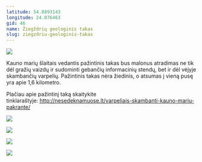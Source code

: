 ```yaml
---
latitude: 54.8893143
longitude: 24.076463
gid: 46
name: Žiegždrių geologinis takas
slug: ziegzdriu-geologinis-takas
---
```

![](https://doc-10-ag-mymaps.googleusercontent.com/untrusted/hostedimage/ihucu48q9m5s1hftel5u85tfdc/q0ccksk6j841jfhffp0habu650/1641717000000/-WPmm_dsOCr8C_2Ftfdhs7CzXYdOD0wc/*/6AIsG_vZqpcJDUcWjLdZn7v_iKG1MHgzkmDpssGpqoNVzAxa8y2JZrVEYX0fOQo7_MAL1QwnSQsGBeJchNEMhjXYxtu18LpqxNMPmt2SNpd_oa4B_Qr7YIS6MQljuFliUx3qWavAh9eq2GUNk8laoGabCjFhAljxMMhlx5DU6_-dQOcNsJVbMBbMga4OKPip8ow?session=0&fife)  
  
Kauno marių šlaitais vedantis pažintinis takas bus malonus atradimas ne tik dėl gražių vaizdų ir sudominti gebančių informacinių stendų, bet ir dėl vėjyje skambančių varpelių. Pažintinis takas nėra žiedinis, o atsumas į vieną pusę yra apie 1,6 kilometro.  
  
Plačiau apie pažintinį taką skaitykite tinklaraštyje: http://nesedeknamuose.lt/varpeliais-skambanti-kauno-mariu-pakrante/  
  
![](https://doc-0c-ag-mymaps.googleusercontent.com/untrusted/hostedimage/ihucu48q9m5s1hftel5u85tfdc/vpt878dcjo7vfaovosih3pg1a4/1641717000000/-WPmm_dsOCr8C_2Ftfdhs7CzXYdOD0wc/*/6AIsG_vaOBnBGp_eCgmtJn0tjQCmvnWLW3deh5WHI4aHnpaGmj7Vf0i5EOQAXsVy9KcPUXeyQp6lEgNNddXBPT-_Bvk6780pLmn1lUCsbf5BI_mmPNekRFr_uZIMCu3Ln3RZBe8RMy4zI76FTBUUdC02bsXEV6-TS5BkRKvimNWWSTt_ipUg2CO5hXUgvGotcmQ?session=0&fife)  
  
![](https://doc-0c-ag-mymaps.googleusercontent.com/untrusted/hostedimage/ihucu48q9m5s1hftel5u85tfdc/1rfklede78aaaemiriufcns62g/1641717000000/-WPmm_dsOCr8C_2Ftfdhs7CzXYdOD0wc/*/6AIsG_vbdxSVG-P44v-Y1Vis7EwRlsruvpPyHolyX6Vysi6ZBGom6Y74az9IcnqkjO-muRS995T6F93m9C4o6HWV0fvab5bGE1FUmF2CleEuo08OeOmUtL6N3PR_HsOdX6IR6kgjR8W38JFVvwrGO11DGEAkEjui9kcD4cQnvY7jJG-R9_9y4UO1r0YUruO3qmg?session=0&fife)  
  
![](https://doc-08-ag-mymaps.googleusercontent.com/untrusted/hostedimage/ihucu48q9m5s1hftel5u85tfdc/a661dcg7h72rirlha4sq4dnsus/1641717000000/-WPmm_dsOCr8C_2Ftfdhs7CzXYdOD0wc/*/6AIsG_vbd5Mv-VktHwGLGqhx55bBKpZO8WaWX2EioLKu-b2j3Cd2HuqVYlwAE3KMe6EZnhkwt5vXH6VsWESU2ypQZObnQzKf-2CG3sbBR8Dgwp5A8zR3AdA8Jetc29VZwj0qG9xtrd6c4xTL1w7s-MR3py_2iHFWOfZfTWfFlARFZvP09t_PHHLIdCgPLUC5Tjg?session=0&fife)  
  
![](https://doc-0g-ag-mymaps.googleusercontent.com/untrusted/hostedimage/ihucu48q9m5s1hftel5u85tfdc/a7ga2o42c79h87des6s8bqpp2o/1641717000000/-WPmm_dsOCr8C_2Ftfdhs7CzXYdOD0wc/*/6AIsG_vZHhNkrizFJ3Ag5UJm0OiE74yatz---Iy3JZUXM0c5upcIwRQcJFUkBA4gvVub_s0XmN_s7Ta2ANVvaK7NY7b1TysYrelnX2wzPK9g0FM-sHQX9GDvytfr_7BOEZl5AwXF1uebeRxHcI_1lJzLh5RbysR86rvDXrvGU4inXXbIqAlQ43FEHv4DXM-Y7ZQ?session=0&fife)

